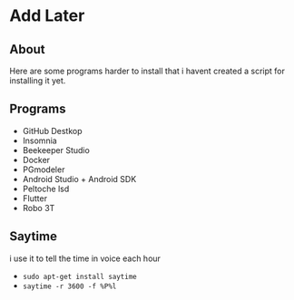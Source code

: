 # Add Later

## About

Here are some programs harder to install that i havent created a script for installing it yet.
  
## Programs

- GitHub Destkop
- Insomnia
- Beekeeper Studio
- Docker
- PGmodeler
- Android Studio + Android SDK
- Peltoche lsd
- Flutter
- Robo 3T

## Saytime

i use it to tell the time in voice each hour
- ```sudo apt-get install saytime```
- ```saytime -r 3600 -f %P%l```
